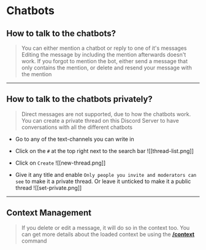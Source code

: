 # Chatbots

## How to talk to the chatbots?
> You can either mention a chatbot or reply to one of it's messages
> Editing the message by including the mention afterwards doesn't work. If you forgot to mention the bot, either send a message that only contains the mention, or delete and resend your message with the mention


---


## How to talk to the chatbots privately?
> Direct messages are not supported, due to how the chatbots work. You can create a private thread on this Discord Server to have conversations with all the different chatbots

- Go to any of the text-channels you can write in
- Click on the `#` at the top right next to the search bar
![[thread-list.png]]


- Click on `Create`
![[new-thread.png]]


- Give it any title and enable `Only people you invite and moderators can see` to make it a private thread. Or leave it unticked to make it a public thread
![[set-private.png]]


---

## Context Management
> If you delete or edit a message, it will do so in the context too. You can get more details about the loaded context be using the [**/context**](proompter-documentation/command/context.md####/context%20details) command











